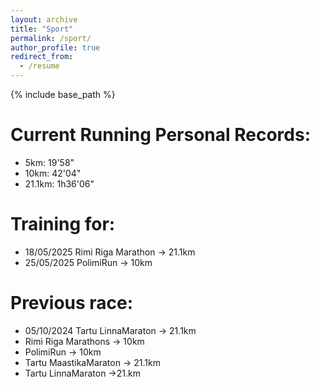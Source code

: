 ```yaml
---
layout: archive
title: "Sport"
permalink: /sport/
author_profile: true
redirect_from:
  - /resume
---
```


{% include base_path %}

Current Running Personal Records:
======
* 5km: 19'58"
* 10km: 42'04"
* 21.1km: 1h36'06"

Training for:
======
* 18/05/2025 Rimi Riga Marathon -> 21.1km
* 25/05/2025 PolimiRun -> 10km

Previous race:
=====
* 05/10/2024 Tartu LinnaMaraton -> 21.1km
* Rimi Riga Marathons -> 10km
* PolimiRun -> 10km
* Tartu MaastikaMaraton -> 21.1km
* Tartu LinnaMaraton ->21.km